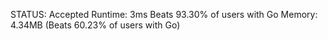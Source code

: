 

STATUS: Accepted
Runtime: 3ms Beats 93.30% of users with Go
Memory: 4.34MB (Beats 60.23% of users with Go)
